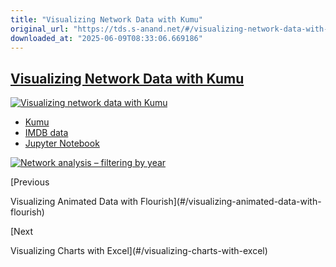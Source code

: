 ```yaml
---
title: "Visualizing Network Data with Kumu"
original_url: "https://tds.s-anand.net/#/visualizing-network-data-with-kumu?id=visualizing-network-data-with-kumu"
downloaded_at: "2025-06-09T08:33:06.669186"
---
```


[Visualizing Network Data with Kumu](#/visualizing-network-data-with-kumu?id=visualizing-network-data-with-kumu)
----------------------------------------------------------------------------------------------------------------

[![Visualizing network data with Kumu](https://i.ytimg.com/vi_webp/OndB17bigkc/sddefault.webp)](https://youtu.be/OndB17bigkc)

* [Kumu](https://kumu.io)
* [IMDB data](https://developer.imdb.com/non-commercial-datasets/)
* [Jupyter Notebook](https://colab.research.google.com/drive/1CHR68fw7lZC9H2JtVW4LXpUvNwfM_VE-?usp=sharing)

[![Network analysis – filtering by year](https://i.ytimg.com/vi_webp/oi4fDzqsCes/sddefault.webp)](https://youtu.be/oi4fDzqsCes)

[Previous

Visualizing Animated Data with Flourish](#/visualizing-animated-data-with-flourish)

[Next

Visualizing Charts with Excel](#/visualizing-charts-with-excel)